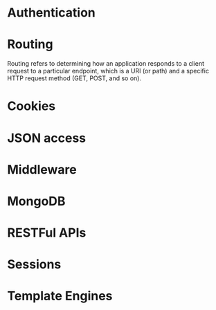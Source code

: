 # Authentication
# Routing
Routing refers to determining how an application responds to a client request to a particular endpoint, which is a URI (or path) and a specific HTTP request method (GET, POST, and so on).
# Cookies
# JSON access
# Middleware
# MongoDB
# RESTFul APIs
# Sessions
# Template Engines
